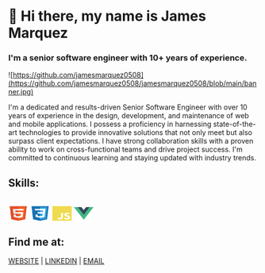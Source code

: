 # 👋 Hi there, my name is James Marquez
### I'm a senior software engineer with 10+ years of experience.

![https://github.com/jamesmarquez0508](https://github.com/jamesmarquez0508/jamesmarquez0508/blob/main/banner.jpg)

I'm a dedicated and results-driven Senior Software Engineer with over 10 years of experience in the design, development, and maintenance of web and mobile applications.
I possess a proficiency in harnessing state-of-the-art technologies to provide innovative solutions that not only meet but also surpass client expectations. I have strong collaboration skills with a proven ability to work on cross-functional teams and drive project success. I'm committed to continuous learning and staying updated with industry trends.

## Skills:
<div style="display: inline_block"><br>
  <img align="center" alt="Vitu-HTML" height="30" width="40" src="https://raw.githubusercontent.com/devicons/devicon/master/icons/html5/html5-original.svg">
  <img align="center" alt="Vitu-CSS" height="30" width="40" src="https://raw.githubusercontent.com/devicons/devicon/master/icons/css3/css3-original.svg">
  <img align="center" alt="Vitu-Js" height="30" width="40" src="https://raw.githubusercontent.com/devicons/devicon/master/icons/javascript/javascript-plain.svg">
  <img align="center" alt="Vitu-Vue" height="30" width="40" src="https://raw.githubusercontent.com/devicons/devicon/master/icons/vuejs/vuejs-original.svg">
</div>

## Find me at:
[WEBSITE](https://www.test) | [LINKEDIN](https://www.linkedin.com/in/jamesmarquez0508) |  [EMAIL](mailto:jamesmarquez0508@gmail.com)



